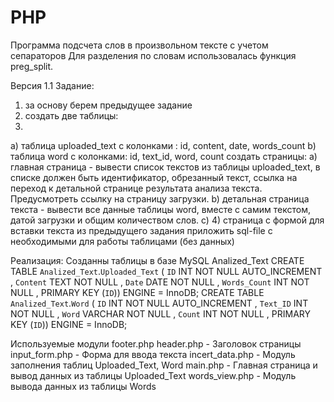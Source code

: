 # PHP
Программа подсчета слов в произвольном тексте с учетом сепараторов
Для разделения по словам использовалась функция preg_split. 

Версия 1.1
Задание:
1) за основу берем предыдущее задание
2) создать две таблицы:
3)
a) таблица uploaded_text с колонками : id, content, date, words_count
b) таблица word с колонками: id, text_id, word, count
создать страницы:
a)
главная страница - вывести список текстов из таблицы uploaded_text, в списке должен
быть идентификатор, обрезанный текст, ссылка на переход к детальной странице
результата анализа текста. Предусмотреть ссылку на страницу загрузки.
b)
детальная страница текста - вывести все данные таблицы word, вместе с самим текстом,
датой загрузки и общим количеством слов.
c)
4)
страница с формой для вставки текста из предыдущего задания
приложить sql-file c необходимыми для работы таблицами (без данных)

Pеализация:
Созданны таблицы в базе MySQL Analized_Text
CREATE TABLE `Analized_Text`.`Uploaded_Text` ( `ID` INT NOT NULL AUTO_INCREMENT , `Content` TEXT NOT NULL , `Date` DATE NOT NULL , `Words_Count` INT NOT NULL , PRIMARY KEY (`ID`)) ENGINE = InnoDB;
CREATE TABLE `Analized_Text`.`Word` ( `ID` INT NOT NULL AUTO_INCREMENT , `Text_ID` INT NOT NULL , `Word` VARCHAR NOT NULL , `Count` INT NOT NULL , PRIMARY KEY (`ID`)) ENGINE = InnoDB;

Используемые модули
footer.php 
header.php - Заголовок страницы
input_form.php - Форма для ввода текста
incert_data.php - Модуль заполнения таблиц Uploaded_Text, Word
main.php - Главная страница и вывод данных из таблицы Uploaded_Text
words_view.php - Модуль вывода данных из таблицы Words
